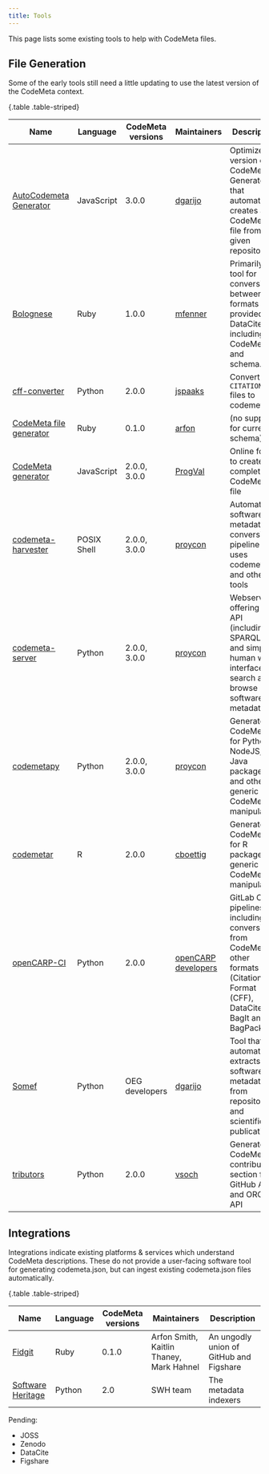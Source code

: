 ```yaml
---
title: Tools
---
```


This page lists some existing tools to help with CodeMeta files.

## File Generation

Some of the early tools still need a little updating to use the latest version of the CodeMeta context.

{.table .table-striped}

Name | Language | CodeMeta versions | Maintainers | Description
-----|----------|-------------------|-------------|------------
[AutoCodemeta Generator](https://w3id.org/autocodemeta) | JavaScript | 3.0.0 | [dgarijo](http://github.com/dgarijo) | Optimized version of CodeMeta Generator that automatically creates a CodeMeta file from a given repository
[Bolognese](https://github.com/datacite/bolognese) | Ruby | 1.0.0 | [mfenner](https://github.com/mfenner) | Primarily a tool for conversion between formats provided by DataCite, including CodeMeta and schema.org
[cff-converter](https://github.com/citation-file-format/cff-converter-python) | Python | 2.0.0 | [jspaaks](https://github.com/jspaaksh) | Convert `CITATION.cff` files to codemeta
[CodeMeta file generator](https://gist.github.com/arfon/478b2ed49e11f984d6fb) | Ruby | 0.1.0 | [arfon](http://github.com/arfon) | (no support for current schema)
[CodeMeta generator](https://codemeta.github.io/codemeta-generator/) | JavaScript | 2.0.0, 3.0.0 | [ProgVal](https://github.com/ProgVal) | Online form to create or complete a CodeMeta file
[codemeta-harvester](https://github.com/proycon/codemeta-harvester) | POSIX Shell | 2.0.0, 3.0.0 | [proycon](https://github.com/proycon) | Automatic software metadata conversion pipeline that uses codemetapy and other tools
[codemeta-server](https://github.com/proycon/codemeta-server) | Python | 2.0.0, 3.0.0 | [proycon](https://github.com/proycon) | Webservice offering an API (including SPARQL) and simple human web-interface so search and browse software metadata
[codemetapy](https://github.com/proycon/codemetapy) | Python | 2.0.0, 3.0.0 | [proycon](https://github.com/proycon) | Generate CodeMeta for Python, NodeJS, Java packages and others; + generic CodeMeta manipulation
[codemetar](https://ropensci.github.io/codemetar) | R | 2.0.0 | [cboettig](https://github.com/cboettig) | Generate CodeMeta for R packages; + generic CodeMeta manipulation
[openCARP-CI](https://opencarp.org/CI) | Python | 2.0.0| [openCARP developers](https://opencarp.org/) | GitLab CI pipelines including the conversion from CodeMeta to other formats (Citation File Format (CFF), DataCite, BagIt and BagPack)
[Somef](https://github.com/KnowledgeCaptureAndDiscovery/somef) | Python | OEG developers | [dgarijo](http://github.com/dgarijo) | Tool that automatically extracts software metadata from repositories and scientific publications
[tributors](https://con.github.io/tributors/) | Python | 2.0.0 | [vsoch](https://github.com/vsoch) | Generate CodeMeta contributors section from GitHub API and ORCID API

## Integrations

Integrations indicate existing platforms & services which understand CodeMeta descriptions.
These do not provide a user-facing software tool for generating codemeta.json, but can ingest
existing codemeta.json files automatically.

{.table .table-striped}

Name | Language | CodeMeta versions | Maintainers | Description
-----|----------|-------------------|-------------|------------
[Fidgit](https://github.com/arfon/fidgit) | Ruby | 0.1.0 | Arfon Smith, Kaitlin Thaney, Mark Hahnel | An ungodly union of GitHub and Figshare
[Software Heritage](https://docs.softwareheritage.org/devel/swh-indexer/metadata-workflow.html#adding-support-for-additional-ecosystem-specific-metadata) | Python | 2.0 | SWH team | The metadata indexers

Pending:

- JOSS
- Zenodo
- DataCite
- Figshare
